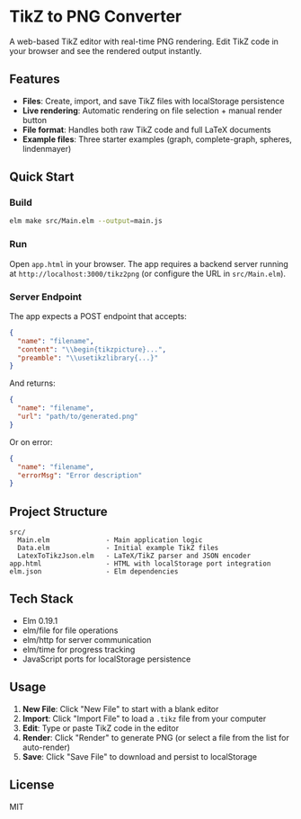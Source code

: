 # TikZ to PNG Converter

A web-based TikZ editor with real-time PNG rendering. Edit TikZ code in your browser and see the rendered output instantly.

## Features


- **Files**: Create, import, and save TikZ files with localStorage persistence
- **Live rendering**: Automatic rendering on file selection + manual render button
- **File format**: Handles both raw TikZ code and full LaTeX documents
- **Example files**: Three starter examples (graph, complete-graph, spheres, lindenmayer)

## Quick Start

### Build

```bash
elm make src/Main.elm --output=main.js
```

### Run

Open `app.html` in your browser. The app requires a backend server running at `http://localhost:3000/tikz2png` (or configure the URL in `src/Main.elm`).

### Server Endpoint

The app expects a POST endpoint that accepts:

```json
{
  "name": "filename",
  "content": "\\begin{tikzpicture}...",
  "preamble": "\\usetikzlibrary{...}"
}
```

And returns:

```json
{
  "name": "filename",
  "url": "path/to/generated.png"
}
```

Or on error:

```json
{
  "name": "filename",
  "errorMsg": "Error description"
}
```

## Project Structure

```
src/
  Main.elm              - Main application logic
  Data.elm              - Initial example TikZ files
  LatexToTikzJson.elm   - LaTeX/TikZ parser and JSON encoder
app.html                - HTML with localStorage port integration
elm.json                - Elm dependencies
```

## Tech Stack

- Elm 0.19.1
- elm/file for file operations
- elm/http for server communication
- elm/time for progress tracking
- JavaScript ports for localStorage persistence

## Usage

1. **New File**: Click "New File" to start with a blank editor
2. **Import**: Click "Import File" to load a `.tikz` file from your computer
3. **Edit**: Type or paste TikZ code in the editor
4. **Render**: Click "Render" to generate PNG (or select a file from the list for auto-render)
5. **Save**: Click "Save File" to download and persist to localStorage

## License

MIT
